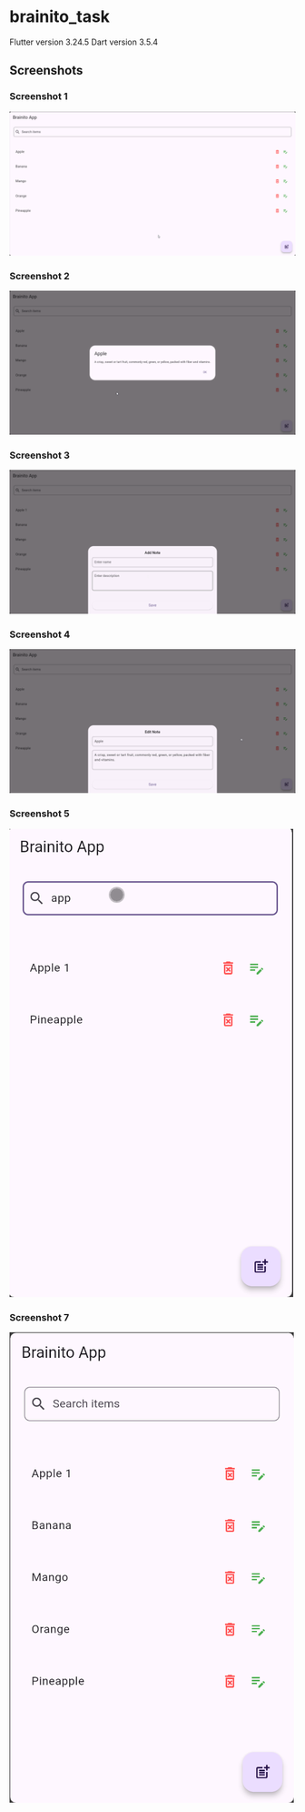 # brainito_task

Flutter version 3.24.5
Dart version 3.5.4

## Screenshots

### Screenshot 1
![Screenshot 1](all_notes.png)

### Screenshot 2
![Screenshot 2](view_note.png)

### Screenshot 3
![Screenshot 3](add_note.png)

### Screenshot 4
![Screenshot 4](edit_note.png)

### Screenshot 5
![Screenshot 5](search_item.png)

### Screenshot 7
![Screenshot 7](mobile_view.png)